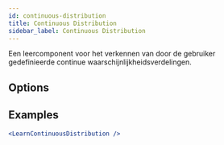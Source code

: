 ```yaml
---
id: continuous-distribution
title: Continuous Distribution
sidebar_label: Continuous Distribution
---
```


Een leercomponent voor het verkennen van door de gebruiker gedefinieerde continue waarschijnlijkheidsverdelingen.

## Options



## Examples

```jsx live
<LearnContinuousDistribution />
```

